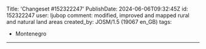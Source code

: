 Title: 'Changeset #152322247'
PublishDate: 2024-06-06T09:32:45Z
id: 152322247
user: ljubop
comment: modified, improved and mapped rural and natural land areas
created_by: JOSM/1.5 (19067 en_GB)
tags:
- Montenegro

---
